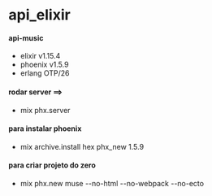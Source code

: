 # api_elixir

#### api-music
* elixir v1.15.4
* phoenix v1.5.9
* erlang OTP/26

#### rodar server ==>
* mix phx.server

#### para instalar phoenix
* mix archive.install hex phx_new 1.5.9

#### para criar projeto do zero
* mix phx.new muse --no-html --no-webpack --no-ecto